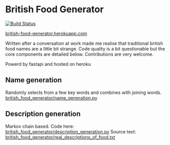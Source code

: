 # British Food Generator
[![Build Status](https://travis-ci.org/meadsteve/british_food_generator.svg?branch=master)](https://travis-ci.org/meadsteve/british_food_generator)

[british-food-generator.herokuapp.com](https://british-food-generator.herokuapp.com)

Written after a conversation at work made me realise that traditional british food names are a little bit strange. 
Code quality is a bit questionable but the core components are detailed below. Contributions are very welcome.

Powerd by fastapi and hosted on heroku

## Name generation
Randomly selects from a few key words and combines with joining words.
[british_food_generator/name_generation.py](/british_food_generator/name_generation.py)

## Description generation
Markov chain based. 
Code here: [british_food_generator/description_generation.py](/british_food_generator/description_generation.py)
Source text: [british_food_generator/real_descriptions_of_food.txt](/british_food_generator/real_descriptions_of_food.txt)
